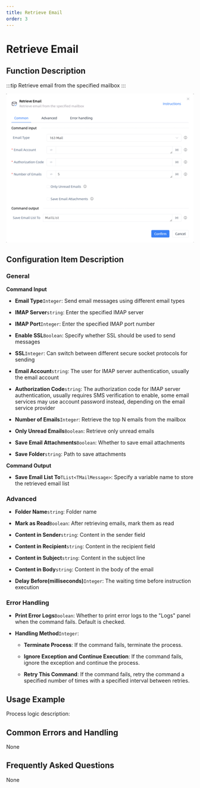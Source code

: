 ```yaml
---
title: Retrieve Email
order: 3
---
```


# Retrieve Email

## Function Description

:::tip 
Retrieve email from the specified mailbox
:::

![Retrieve Email](../../../assets/Retrieve%20Email_command.png)

## Configuration Item Description

### General

**Command Input**

- **Email Type**`Integer`: Send email messages using different email types

- **IMAP Server**`string`: Enter the specified IMAP server

- **IMAP Port**`Integer`: Enter the specified IMAP port number

- **Enable SSL**`Boolean`: Specify whether SSL should be used to send messages

- **SSL**`Integer`: Can switch between different secure socket protocols for sending

- **Email Account**`string`: The user for IMAP server authentication, usually the email account

- **Authorization Code**`string`: The authorization code for IMAP server authentication, usually requires SMS verification to enable, some email services may use account password instead, depending on the email service provider

- **Number of Emails**`Integer`: Retrieve the top N emails from the mailbox

- **Only Unread Emails**`Boolean`: Retrieve only unread emails

- **Save Email Attachments**`Boolean`: Whether to save email attachments

- **Save Folder**`string`: Path to save attachments


**Command Output**

- **Save Email List To**`TList<TMailMessage>`: Specify a variable name to store the retrieved email list

### Advanced

- **Folder Name**`string`: Folder name

- **Mark as Read**`Boolean`: After retrieving emails, mark them as read

- **Content in Sender**`string`: Content in the sender field

- **Content in Recipient**`string`: Content in the recipient field

- **Content in Subject**`string`: Content in the subject line

- **Content in Body**`string`: Content in the body of the email

- **Delay Before(milliseconds)**`Integer`: The waiting time before instruction execution

### Error Handling

- **Print Error Logs**`Boolean`: Whether to print error logs to the "Logs" panel when the command fails. Default is checked. 

- **Handling Method**`Integer`:

    - **Terminate Process**: If the command fails, terminate the process.

    - **Ignore Exception and Continue Execution**: If the command fails, ignore the exception and continue the process.

    - **Retry This Command**: If the command fails, retry the command a specified number of times with a specified interval between retries.

## Usage Example

Process logic description:

## Common Errors and Handling

None

## Frequently Asked Questions

None

